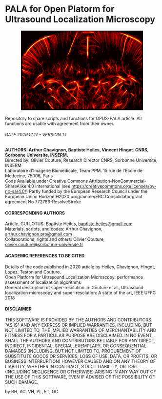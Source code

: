 # PALA for Open Platorm for Ultrasound Localization Microscopy
<p align="center">
<img src="https://github.com/AChavignon/PALA/blob/master/fig1_matout_radial_vivo.png" width="400">
</p>
Repository to share scripts and functions for OPUS-PALA article. All functions are usable with agreement from their owner.

###### DATE 2020.12.17 - VERSION 1.1
__AUTHORS: Arthur Chavignon, Baptiste Heiles, Vincent Hingot. CNRS, Sorbonne Universite, INSERM.__  
Directed by: Olivier Couture, Research Director CNRS, Sorbonne Université, INSERM  
Laboratoire d'Imagerie Biomedicale, Team PPM. 15 rue de l'Ecole de Medecine, 75006, Paris  
Code Available under Creative Commons Attribution-NonCommercial-ShareAlike 4.0 International (see https://creativecommons.org/licenses/by-nc-sa/4.0/)
Partly funded by the European Research Council under the European Union Horizon H2020 programme/ERC Consolidator grant agreement No 772786-ResolveStroke

#### CORRESPONDING AUTHORS
Article, GUI LOTUS: Baptiste Heiles, baptiste.heiles@gmail.com  
Materials, scripts, and codes: Arthur Chavignon, arthur.chavignon.pro@gmail.com  
Collaborations, rights and others: Olivier Couture, olivier.couture@sorbonne-universite.fr  

#### ACADEMIC REFERENCES TO BE CITED
Details of the code published in 2020 article by Heiles, Chavignon, Hingot, Lopez, Teston and Couture.  
Open Platform for Ultrasound Localization Microscopy: performance assessment of localization algorithms  
General description of super-resolution in: Couture et al., Ultrasound localization microscopy and super-resolution: A state of the art, IEEE UFFC 2018

#### DISCLAIMER
THIS SOFTWARE IS PROVIDED BY THE AUTHORS AND CONTRIBUTORS "AS IS" AND ANY EXPRESS OR IMPLIED WARRANTIES, INCLUDING, 
BUT NOT LIMITED TO, THE IMPLIED WARRANTIES OF MERCHANTABILITY AND FITNESS FOR A PARTICULAR PURPOSE ARE DISCLAIMED. 
IN NO EVENT SHALL THE AUTHORS AND CONTRIBUTORS BE LIABLE FOR ANY DIRECT, INDIRECT, INCIDENTAL, SPECIAL, EXEMPLARY, OR
CONSEQUENTIAL DAMAGES (INCLUDING, BUT NOT LIMITED TO, PROCUREMENT OF SUBSTITUTE GOODS OR SERVICES; LOSS OF USE, DATA, 
OR PROFITS; OR BUSINESS INTERRUPTION) HOWEVER CAUSED AND ON ANY THEORY OF LIABILITY, WHETHER IN CONTRACT, STRICT 
LIABILITY, OR TORT (INCLUDING NEGLIGENCE OR OTHERWISE) ARISING IN ANY WAY OUT OF THE USE OF THIS SOFTWARE, EVEN IF 
ADVISED OF THE POSSIBILITY OF SUCH DAMAGE.

by BH, AC, VH, PL, ET, OC
